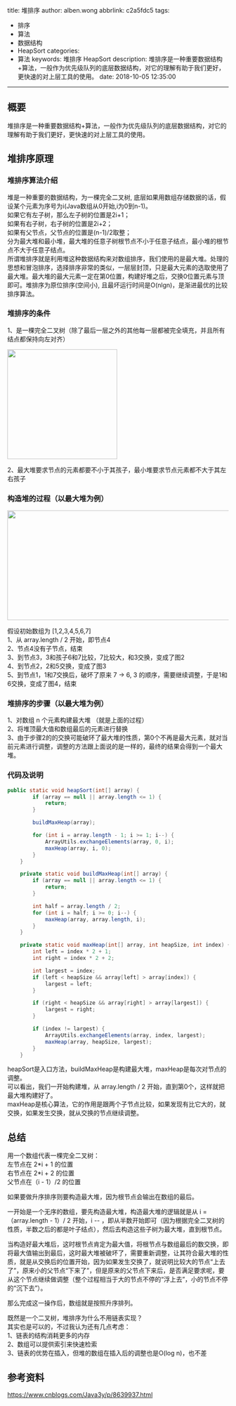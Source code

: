 title: 堆排序
author: alben.wong
abbrlink: c2a5fdc5
tags:
  - 排序
  - 算法
  - 数据结构
  - HeapSort
categories:
  - 算法
keywords: 堆排序 HeapSort
description: 堆排序是一种重要数据结构+算法，一般作为优先级队列的底层数据结构，对它的理解有助于我们更好，更快速的对上层工具的使用。
date: 2018-10-05 12:35:00
---
## 概要
堆排序是一种重要数据结构+算法，一般作为优先级队列的底层数据结构，对它的理解有助于我们更好，更快速的对上层工具的使用。

## 堆排序原理
### 堆排序算法介绍 
堆是一种重要的数据结构，为一棵完全二叉树, 底层如果用数组存储数据的话，假设某个元素为序号为i(Java数组从0开始,i为0到n-1)。  
如果它有左子树，那么左子树的位置是2i+1；  
如果有右子树，右子树的位置是2i+2；  
如果有父节点，父节点的位置是(n-1)/2取整；  
分为最大堆和最小堆，最大堆的任意子树根节点不小于任意子结点，最小堆的根节点不大于任意子结点。  
所谓堆排序就是利用堆这种数据结构来对数组排序，我们使用的是最大堆。处理的思想和冒泡排序，选择排序非常的类似，一层层封顶，只是最大元素的选取使用了最大堆。最大堆的最大元素一定在第0位置，构建好堆之后，交换0位置元素与顶即可。堆排序为原位排序(空间小), 且最坏运行时间是O(nlgn)，是渐进最优的比较排序算法。

### 堆排序的条件
1、是一棵完全二叉树（除了最后一层之外的其他每一层都被完全填充，并且所有结点都保持向左对齐）

<img src="/images/堆排序__0.png" width="250px"  height="250px">


2、最大堆要求节点的元素都要不小于其孩子，最小堆要求节点元素都不大于其左右孩子


### 构造堆的过程（以最大堆为例）

<img src="/images/堆排序__1.png" width="550px" height="250px">

假设初始数组为 \[1,2,3,4,5,6,7\]   
1、从 array.length / 2 开始，即节点4  
2、节点4没有子节点，结束  
3、到节点3，3和孩子6和7比较，7比较大，和3交换，变成了图2  
4、到节点2，2和5交换，变成了图3  
5、到节点1，1和7交换后，破坏了原来 7 -> 6, 3 的顺序，需要继续调整，于是1和6交换，变成了图4，结束  


### 堆排序的步骤（以最大堆为例）
1、对数组 n 个元素构建最大堆 （就是上面的过程）  
2、将堆顶最大值和数组最后的元素进行替换   
3、由于步骤2的的交换可能破环了最大堆的性质，第0个不再是最大元素，就对当前元素进行调整，调整的方法跟上面说的是一样的，最终的结果会得到一个最大堆。  

### 代码及说明
```java
public static void heapSort(int[] array) {
        if (array == null || array.length <= 1) {
            return;
        }

        buildMaxHeap(array);

        for (int i = array.length - 1; i >= 1; i--) {
            ArrayUtils.exchangeElements(array, 0, i);
            maxHeap(array, i, 0);
        }
    }

    private static void buildMaxHeap(int[] array) {
        if (array == null || array.length <= 1) {
            return;
        }

        int half = array.length / 2;
        for (int i = half; i >= 0; i--) {
            maxHeap(array, array.length, i);
        }
    }

    private static void maxHeap(int[] array, int heapSize, int index) {
        int left = index * 2 + 1;
        int right = index * 2 + 2;

        int largest = index;
        if (left < heapSize && array[left] > array[index]) {
            largest = left;
        }

        if (right < heapSize && array[right] > array[largest]) {
            largest = right;
        }

        if (index != largest) {
            ArrayUtils.exchangeElements(array, index, largest);
            maxHeap(array, heapSize, largest);
        }
    }
```

heapSort是入口方法，buildMaxHeap是构建最大堆，maxHeap是每次对节点的调整。  
可以看出，我们一开始构建堆，从 array.length / 2 开始，直到第0个，这样就把最大堆构建好了。  
maxHeap是核心算法，它的作用是跟两个子节点比较，如果发现有比它大的，就交换，如果发生交换，就从交换的节点继续调整。


## 总结
用一个数组代表一棵完全二叉树：  
左节点在 2\*i + 1 的位置  
右节点在 2\*i + 2 的位置  
父节点在（i - 1）/2 的位置  

如果要做升序排序则要构造最大堆，因为根节点会输出在数组的最后。  

一开始是一个无序的数组，要先构造最大堆，构造最大堆的逻辑就是从 i = （array.length - 1）/ 2 开始，i -- ，即从半数开始即可（因为根据完全二叉树的性质，半数之后的都是叶子结点），然后去构造这些子树为最大堆，直到根节点。  

当构造好最大堆后，这时根节点肯定为最大值，将根节点与数组最后的数交换，即将最大值输出到最后，这时最大堆被破坏了，需要重新调整，让其符合最大堆的性质，就是从交换后的位置开始，因为如果发生交换了，就说明比较大的节点“上去了”，原来小的父节点“下来了”，但是原来的父节点下来后，是否满足要求呢，要从这个节点继续做调整（整个过程相当于大的节点不停的“浮上去”，小的节点不停的“沉下去”）。  

那么完成这一操作后，数组就是按照升序排列。  

既然是一个二叉树，堆排序为什么不用链表实现？  
其实也是可以的，不过我认为还有几点考虑：  
1、链表的结构消耗更多的内存  
2、数组可以提供索引来快速检索  
3、链表的优势在插入，但堆的数组在插入后的调整也是O(log n)，也不差  


## 参考资料
https://www.cnblogs.com/Java3y/p/8639937.html